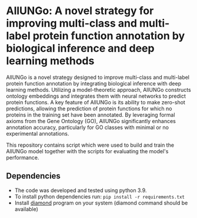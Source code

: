 # AllUNGo: A novel strategy for improving multi-class and multi-label protein function annotation by biological inference and deep learning methods

AllUNGo is a novel strategy designed to improve multi-class and multi-label protein function annotation by integrating biological inference with deep learning methods. Utilizing a model-theoretic approach, AllUNGo constructs ontology embeddings and integrates them with neural networks to predict protein functions. A key feature of AllUNGo is its ability to make zero-shot predictions, allowing the prediction of protein functions for which no proteins in the training set have been annotated. By leveraging formal axioms from the Gene Ontology (GO), AllUNGo significantly enhances annotation accuracy, particularly for GO classes with minimal or no experimental annotations.

This repository contains script which were used to build and train the
AllUNGo model together with the scripts for evaluating the model's
performance.

## Dependencies
* The code was developed and tested using python 3.9.
* To install python dependencies run:
  `pip install -r requirements.txt`
* Install [diamond](https://github.com/bbuchfink/diamond) program on your system (diamond command should be available)
